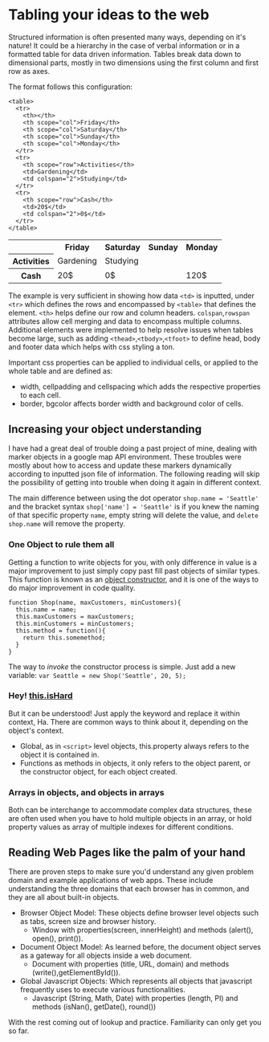 # Tabling your ideas to the web

Structured information is often presented many ways, depending on it's nature! It could be a hierarchy in the case of verbal information or in a formatted table for data driven information. Tables break data down to dimensional parts, mostly in two dimensions using the first column and first row as axes.

The format follows this configuration:
```
<table>
  <tr>
    <th></th>
    <th scope="col">Friday</th>
    <th scope="col">Saturday</th>
    <th scope="col">Sunday</th>
    <th scope="col">Monday</th>
  </tr>
  <tr>
    <th scope="row">Activities</th>
    <td>Gardening</td>
    <td colspan="2">Studying</td>
  </tr>
  <tr>
    <th scope="row">Cash</th>
    <td>20$</td>
    <td colspan="2">0$</td>
  </tr>
</table>
```
<table>
  <tr>
    <th></th>
    <th scope="col">Friday</th>
    <th scope="col">Saturday</th>
    <th scope="col">Sunday</th>
    <th scope="col">Monday</th>
  </tr>
  <tr>
    <th scope="row">Activities</th>
    <td>Gardening</td>
    <td colspan="3">Studying</td>
  </tr>
  <tr>
    <th scope="row">Cash</th>
    <td>20$</td>
    <td colspan="2">0$</td>
    <td>120$</td>
  </tr>
</table>

The example is very sufficient in showing how data `<td>` is inputted, under `<tr>` which defines the rows and encompassed by `<table>` that defines the element. `<th>` helps define our row and column headers. `colspan`,`rowspan` attributes allow cell merging and data to encompass multiple columns. Additional elements were implemented to help resolve issues when tables become large, such as adding `<thead>`,`<tbody>`,`<tfoot>` to define head, body and footer data which helps with css styling a ton.

Important css properties can be applied to individual cells, or applied to the whole table and are defined as:

* width, cellpadding and cellspacing which adds the respective properties to each cell.
* border, bgcolor affects border width and background color of cells.

## Increasing your object understanding

I have had a great deal of trouble doing a past project of mine, dealing with marker objects in a google map API environment. These troubles were mostly about how to access and update these markers dynamically according to inputted json file of information. The following reading will skip the possibility of getting into trouble when doing it again in different context.

The main difference between using the dot operator `shop.name = 'Seattle'` and the bracket syntax `shop['name'] = 'Seattle'` is if you knew the naming of that specific property `name`, empty string will delete the value, and `delete shop.name` will remove the property.

### One Object to rule them all

Getting a function to write objects for you, with only difference in value is a major improvement to just simply copy past fill past objects of similar types. This function is known as an [object constructor](https://www.geeksforgeeks.org/javascript-object-constructors), and it is one of the ways to do major improvement in code quality.
```
function Shop(name, maxCustomers, minCustomers){
  this.name = name;
  this.maxCustomers = maxCustomers;
  this.minCustomers = minCustomers;
  this.method = function(){
    return this.somemethod;
  }
}
```
The way to <dfn title="cause a procedure to be carried out.">invoke</dfn> the constructor process is simple. Just add a new variable: `var Seattle = new Shop('Seattle', 20, 5);`

### Hey! [this.isHard](https://www.freecodecamp.org/news/how-to-understand-the-keyword-this-and-context-in-javascript-cd624c6b74b8/)

But it can be understood! Just apply the keyword and replace it within context, Ha.
There are common ways to think about it, depending on the object's context.
* Global, as in `<script>` level objects, this.property always refers to the object it is contained in.
* Functions as methods in objects, it only refers to the object parent, or the constructor object, for each object created.

### Arrays in objects, and objects in arrays

Both can be interchange to accommodate complex data structures, these are often used when you have to hold multiple objects in an array, or hold property values as array of multiple indexes for different conditions.

## Reading Web Pages like the palm of your hand

There are proven steps to make sure you'd understand any given problem domain and example applications of web apps. These include understanding the three domains that each browser has in common, and they are all about built-in objects.

* Browser Object Model: These objects define browser level objects such as tabs, screen size and browser history.
  - Window with properties(screen, innerHeight) and methods (alert(), open(), print()).
* Document Object Model: As learned before, the document object serves as a gateway for all objects inside a web document.
  - Document with properties (title, URL, domain) and methods (write(),getElementById()).
* Global Javascript Objects: Which represents all objects that javascript frequently uses to execute various functionalities.
  - Javascript (String, Math, Date) with properties (length, PI) and methods (isNan(), getDate(), round())

With the rest coming out of lookup and practice. Familiarity can only get you so far.